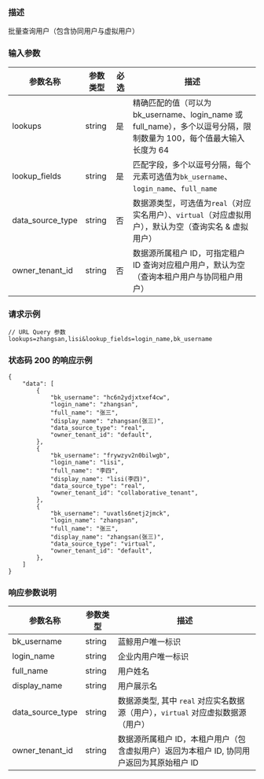 ### 描述

批量查询用户（包含协同用户与虚拟用户）

### 输入参数

| 参数名称             | 参数类型   | 必选 | 描述                                                                             |
|------------------|--------|----|--------------------------------------------------------------------------------|
| lookups          | string | 是  | 精确匹配的值（可以为 bk_username、login_name 或 full_name），多个以逗号分隔，限制数量为 100，每个值最大输入长度为 64 |
| lookup_fields    | string | 是  | 匹配字段，多个以逗号分隔，每个元素可选值为`bk_username`、`login_name`、`full_name`                    |
| data_source_type | string | 否  | 数据源类型，可选值为`real`（对应实名用户）、`virtual`（对应虚拟用户），默认为空（查询实名 & 虚拟用户）                   |
| owner_tenant_id  | string | 否  | 数据源所属租户 ID，可指定租户 ID 查询对应租户用户，默认为空（查询本租户用户与协同租户用户）                              |

### 请求示例

```
// URL Query 参数
lookups=zhangsan,lisi&lookup_fields=login_name,bk_username
```

### 状态码 200 的响应示例

```json5
{
    "data": [
        {
            "bk_username": "hc6n2ydjxtxef4cw",
            "login_name": "zhangsan",
            "full_name": "张三",
            "display_name": "zhangsan(张三)",
            "data_source_type": "real",
            "owner_tenant_id": "default",
        },
        {
            "bk_username": "frywzyv2n0bilwgb",
            "login_name": "lisi",
            "full_name": "李四",
            "display_name": "lisi(李四)",
            "data_source_type": "real",
            "owner_tenant_id": "collaborative_tenant",
        },
        {
            "bk_username": "uvatls6netj2jmck",
            "login_name": "zhangsan",
            "full_name": "张三",
            "display_name": "zhangsan(张三)",
            "data_source_type": "virtual",
            "owner_tenant_id": "default",
        },
    ]
}
```

### 响应参数说明

| 参数名称             | 参数类型   | 描述                                                 |
|------------------|--------|----------------------------------------------------|
| bk_username      | string | 蓝鲸用户唯一标识                                           |
| login_name       | string | 企业内用户唯一标识                                          |
| full_name        | string | 用户姓名                                               |
| display_name     | string | 用户展示名                                              |
| data_source_type | string | 数据源类型, 其中 `real` 对应实名数据源（用户），`virtual` 对应虚拟数据源（用户） |
| owner_tenant_id  | string | 数据源所属租户 ID，本租户用户（包含虚拟用户）返回为本租户 ID, 协同用户返回为其原始租户 ID |
